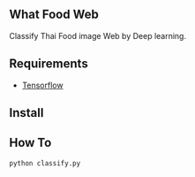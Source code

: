 ## What Food Web
Classify Thai Food image Web by Deep learning.

## Requirements
* [Tensorflow](https://www.tensorflow.org/i)

## Install

## How To
``` python classify.py ```
